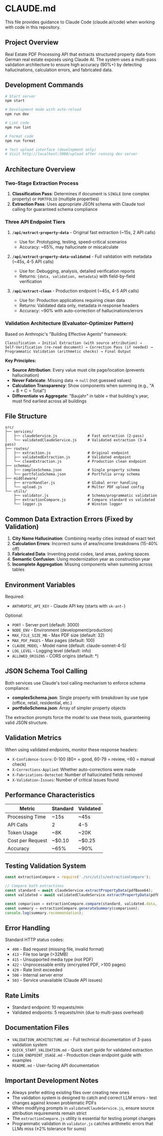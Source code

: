 # CLAUDE.md

This file provides guidance to Claude Code (claude.ai/code) when working with code in this repository.

## Project Overview

Real Estate PDF Processing API that extracts structured property data from German real estate exposés using Claude AI. The system uses a multi-pass validation architecture to ensure high accuracy (90%+) by detecting hallucinations, calculation errors, and fabricated data.

## Development Commands

```bash
# Start server
npm start

# Development mode with auto-reload
npm run dev

# Lint code
npm run lint

# Format code
npm run format

# Test upload interface (development only)
# Visit http://localhost:3000/upload after running dev server
```

## Architecture Overview

### Two-Stage Extraction Process

1. **Classification Pass**: Determines if document is `SINGLE` (one complex property) or `PORTFOLIO` (multiple properties)
2. **Extraction Pass**: Uses appropriate JSON schema with Claude tool calling for guaranteed schema compliance

### Three API Endpoint Tiers

1. **`/api/extract-property-data`** - Original fast extraction (~15s, 2 API calls)
   - Use for: Prototyping, testing, speed-critical scenarios
   - Accuracy: ~65%, may hallucinate or miscalculate

2. **`/api/extract-property-data-validated`** - Full validation with metadata (~45s, 4-5 API calls)
   - Use for: Debugging, analysis, detailed verification reports
   - Returns: `{data, validation, metadata}` with field-by-field verification

3. **`/api/extract-clean`** - Production endpoint (~45s, 4-5 API calls)
   - Use for: Production applications requiring clean data
   - Returns: Validated data only, metadata in response headers
   - Accuracy: ~90% with auto-correction of hallucinations/errors

### Validation Architecture (Evaluator-Optimizer Pattern)

Based on Anthropic's "Building Effective Agents" framework:

```
Classification → Initial Extraction (with source attribution) →
Self-Verification (re-read document) → Correction Pass (if needed) →
Programmatic Validation (arithmetic checks) → Final Output
```

**Key Principles:**
- **Source Attribution**: Every value must cite page/location (prevents hallucination)
- **Never Fabricate**: Missing data → `null` (not guessed values)
- **Calculation Transparency**: Show components when summing (e.g., "A + B + C = Total")
- **Differentiate vs Aggregate**: "Baujahr" in table = that building's year, must find earliest across all buildings

## File Structure

```
src/
├── services/
│   ├── claudeService.js              # Fast extraction (2-pass)
│   └── validatedClaudeService.js     # Validated extraction (3-4 pass)
├── routes/
│   ├── extraction.js                 # Original endpoint
│   ├── validatedExtraction.js        # Validated endpoint
│   └── cleanExtraction.js            # Production clean endpoint
├── schemas/
│   ├── complexSchema.json            # Single property schema
│   └── portfolioSchema.json          # Portfolio array schema
├── middleware/
│   ├── errorHandler.js               # Global error handling
│   └── upload.js                     # Multer PDF upload config
└── utils/
    ├── validator.js                  # Schema/programmatic validation
    ├── extractionCompare.js          # Compare standard vs validated
    └── logger.js                     # Winston logger
```

## Common Data Extraction Errors (Fixed by Validation)

1. **City Name Hallucination**: Combining nearby cities instead of exact text
2. **Calculation Errors**: Incorrect sums of area/income breakdowns (15-40% off)
3. **Fabricated Data**: Inventing postal codes, land areas, parking spaces
4. **Semantic Confusion**: Using modernization year as construction year
5. **Incomplete Aggregation**: Missing components when summing across tables

## Environment Variables

Required:
- `ANTHROPIC_API_KEY` - Claude API key (starts with `sk-ant-`)

Optional:
- `PORT` - Server port (default: 3000)
- `NODE_ENV` - Environment (development/production)
- `MAX_FILE_SIZE_MB` - Max PDF size (default: 32)
- `MAX_PDF_PAGES` - Max pages (default: 100)
- `CLAUDE_MODEL` - Model name (default: claude-sonnet-4-5)
- `LOG_LEVEL` - Logging level (default: info)
- `ALLOWED_ORIGINS` - CORS origins (default: *)

## JSON Schema Tool Calling

Both services use Claude's tool calling mechanism to enforce schema compliance:

- **complexSchema.json**: Single property with breakdown by use type (office, retail, residential, etc.)
- **portfolioSchema.json**: Array of simpler property objects

The extraction prompts force the model to use these tools, guaranteeing valid JSON structure.

## Validation Metrics

When using validated endpoints, monitor these response headers:

- `X-Confidence-Score`: 0-100 (80+ = good, 60-79 = review, <60 = manual check)
- `X-Corrections-Applied`: Whether auto-corrections were made
- `X-Fabrications-Detected`: Number of hallucinated fields removed
- `X-Validation-Issues`: Number of critical issues found

## Performance Characteristics

| Metric | Standard | Validated |
|--------|----------|-----------|
| Processing Time | ~15s | ~45s |
| API Calls | 2 | 4-5 |
| Token Usage | ~8K | ~20K |
| Cost per Request | ~$0.10 | ~$0.25 |
| Accuracy | ~65% | ~90% |

## Testing Validation System

```javascript
const extractionCompare = require('./src/utils/extractionCompare');

// Compare both extractions
const standard = await claudeService.extractPropertyData(pdfBase64);
const validated = await validatedClaudeService.extractPropertyData(pdfBase64);

const comparison = extractionCompare.compare(standard, validated.data, 'SINGLE');
const summary = extractionCompare.generateSummary(comparison);
console.log(summary.recommendation);
```

## Error Handling

Standard HTTP status codes:
- `400` - Bad request (missing file, invalid format)
- `413` - File too large (>32MB)
- `415` - Unsupported media type (not PDF)
- `422` - Unprocessable entity (encrypted PDF, >100 pages)
- `429` - Rate limit exceeded
- `500` - Internal server error
- `503` - Service unavailable (Claude API issues)

## Rate Limits

- Standard endpoint: 10 requests/min
- Validated endpoints: 5 requests/min (due to multi-pass overhead)

## Documentation Files

- `VALIDATION_ARCHITECTURE.md` - Full technical documentation of 3-pass validation system
- `QUICK_START_VALIDATION.md` - Quick start guide for validated extraction
- `CLEAN_ENDPOINT_USAGE.md` - Production clean endpoint guide with examples
- `README.md` - User-facing API documentation

## Important Development Notes

- Always prefer editing existing files over creating new ones
- The validation system is designed to catch and correct LLM errors - test changes against known problematic PDFs
- When modifying prompts in `validatedClaudeService.js`, ensure source attribution requirements remain strict
- The `extractionCompare.js` utility is essential for testing prompt changes
- Programmatic validation in `validator.js` catches arithmetic errors that LLMs miss (±2% tolerance for sums)
